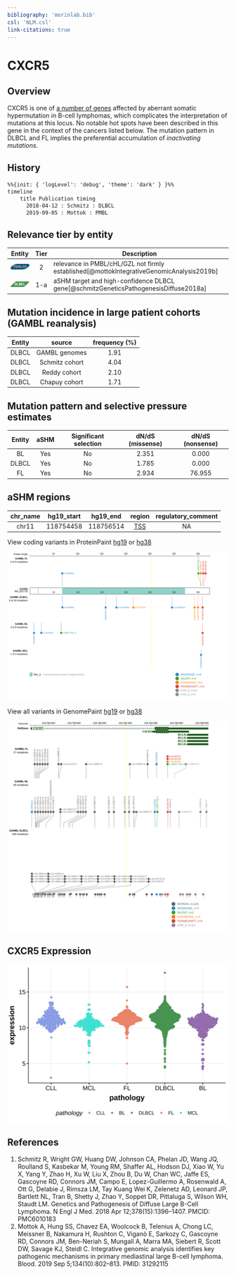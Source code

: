 ```yaml
---
bibliography: 'morinlab.bib'
csl: 'NLM.csl'
link-citations: true
---
```

# CXCR5

## Overview
CXCR5 is one of [a number of genes](https://github.com/morinlab/LLMPP/wiki/ashm) affected by aberrant somatic hypermutation in B-cell lymphomas, which complicates the interpretation of mutations at this locus. No notable hot spots have been described in this gene in the context of the cancers listed below. The mutation pattern in DLBCL and FL implies the preferential accumulation of *inactivating mutations*.

## History

```mermaid
%%{init: { 'logLevel': 'debug', 'theme': 'dark' } }%%
timeline
    title Publication timing
      2018-04-12 : Schmitz : DLBCL
      2019-09-05 : Mottok : PMBL
```

## Relevance tier by entity

|Entity|Tier|Description               |
|:------:|:----:|--------------------------|
|![PMBL](images/icons/PMBL_tier2.png)|2|relevance in PMBL/cHL/GZL not firmly established[@mottokIntegrativeGenomicAnalysis2019b]|
|![DLBCL](images/icons/DLBCL_tier1.png) |1-a | aSHM target and high-confidence DLBCL gene[@schmitzGeneticsPathogenesisDiffuse2018a]|

## Mutation incidence in large patient cohorts (GAMBL reanalysis)

|Entity|source        |frequency (%)|
|:------:|:--------------:|:-------------:|
|DLBCL |GAMBL genomes |1.91         |
|DLBCL |Schmitz cohort|4.04         |
|DLBCL |Reddy cohort  |2.10         |
|DLBCL |Chapuy cohort |1.71         |

## Mutation pattern and selective pressure estimates

|Entity|aSHM|Significant selection|dN/dS (missense)|dN/dS (nonsense)|
|:------:|:----:|:---------------------:|:----------------:|:----------------:|
|BL    |Yes |No                   |2.351           | 0.000          |
|DLBCL |Yes |No                   |1.785           | 0.000          |
|FL    |Yes |No                   |2.934           |76.955          |

## aSHM regions

|chr_name|hg19_start|hg19_end |region                                                                                      |regulatory_comment|
|:--------:|:----------:|:---------:|:--------------------------------------------------------------------------------------------:|:------------------:|
|chr11   |118754458 |118756514|[TSS](https://genome.ucsc.edu/s/rdmorin/GAMBL%20hg19?position=chr11%3A118754458%2D118756514)|NA                |



View coding variants in ProteinPaint [hg19](https://morinlab.github.io/LLMPP/GAMBL/CXCR5_protein.html)  or [hg38](https://morinlab.github.io/LLMPP/GAMBL/CXCR5_protein_hg38.html)

![](images/proteinpaint/CXCR5_NM_001716.svg)

View all variants in GenomePaint [hg19](https://morinlab.github.io/LLMPP/GAMBL/CXCR5.html)  or [hg38](https://morinlab.github.io/LLMPP/GAMBL/CXCR5_hg38.html)

![](images/proteinpaint/CXCR5.svg)

## CXCR5 Expression
![](images/gene_expression/CXCR5_by_pathology.svg)
<!-- ORIGIN: schmitzGeneticsPathogenesisDiffuse2018a -->
<!-- PMBL: mottokIntegrativeGenomicAnalysis2019b -->
<!-- DLBCL: schmitzGeneticsPathogenesisDiffuse2018a -->

## References
1.  Schmitz R, Wright GW, Huang DW, Johnson CA, Phelan JD, Wang JQ, Roulland S, Kasbekar M, Young RM, Shaffer AL, Hodson DJ, Xiao W, Yu X, Yang Y, Zhao H, Xu W, Liu X, Zhou B, Du W, Chan WC, Jaffe ES, Gascoyne RD, Connors JM, Campo E, Lopez-Guillermo A, Rosenwald A, Ott G, Delabie J, Rimsza LM, Tay Kuang Wei K, Zelenetz AD, Leonard JP, Bartlett NL, Tran B, Shetty J, Zhao Y, Soppet DR, Pittaluga S, Wilson WH, Staudt LM. Genetics and Pathogenesis of Diffuse Large B-Cell Lymphoma. N Engl J Med. 2018 Apr 12;378(15):1396–1407. PMCID: PMC6010183
2.  Mottok A, Hung SS, Chavez EA, Woolcock B, Telenius A, Chong LC, Meissner B, Nakamura H, Rushton C, Viganò E, Sarkozy C, Gascoyne RD, Connors JM, Ben-Neriah S, Mungall A, Marra MA, Siebert R, Scott DW, Savage KJ, Steidl C. Integrative genomic analysis identifies key pathogenic mechanisms in primary mediastinal large B-cell lymphoma. Blood. 2019 Sep 5;134(10):802–813. PMID: 31292115
